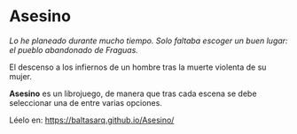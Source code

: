 # Asesino

*Lo he planeado durante mucho tiempo. Solo faltaba escoger un buen lugar: el pueblo 
abandonado de Fraguas.*

El descenso a los infiernos de un hombre tras la muerte violenta de su mujer.


**Asesino** es un librojuego, de manera que tras cada escena se debe seleccionar una de 
entre varias opciones.

Léelo en:  <a href="https://baltasarq.github.io/Asesino/"> 
https://baltasarq.github.io/Asesino/</a>

